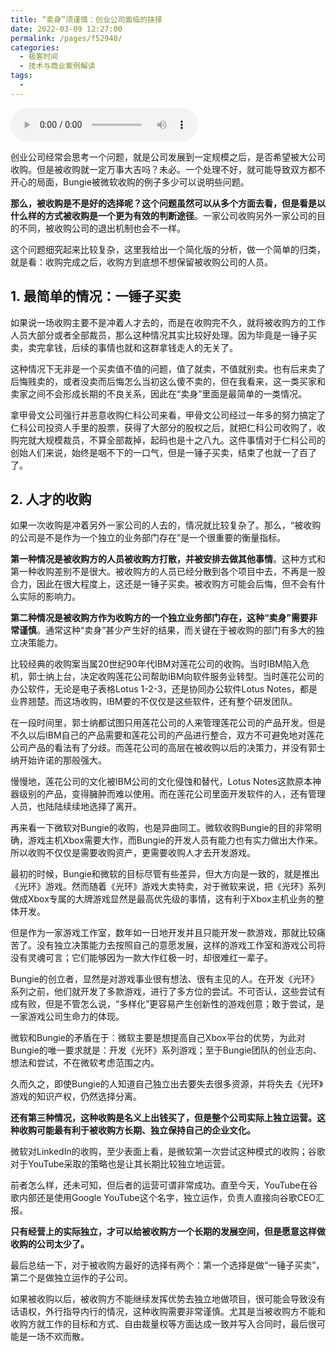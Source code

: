 ```yaml
---
title: “卖身”须谨慎：创业公司面临的抉择
date: 2022-03-09 12:27:00
permalink: /pages/f52940/
categories:
  - 极客时间
  - 技术与商业案例解读
tags:
  - 
---
```

<audio title="016.“卖身”须谨慎：创业公司面临的抉择" src="https://static001.geekbang.org/resource/audio/ad/10/ad2fb43e6b676abd9030ea68e5adac10.mp3" controls="controls"></audio> 
<p>创业公司经常会思考一个问题，就是公司发展到一定规模之后，是否希望被大公司收购。但是被收购就一定万事大吉吗？未必。一个处理不好，就可能导致双方都不开心的局面，Bungie被微软收购的例子多少可以说明些问题。</p>
<p><strong>那么，被收购是不是好的选择呢？这个问题虽然可以从多个方面去看，但是看是以什么样的方式被收购是一个更为有效的判断途径</strong>。一家公司收购另外一家公司的目的不同，被收购公司的退出机制也会不一样。</p>
<!-- [[[read_end]]] -->
<p>这个问题细究起来比较复杂，这里我给出一个简化版的分析，做一个简单的归类，就是看：收购完成之后，收购方到底想不想保留被收购公司的人员。</p>
<h2>1. 最简单的情况：一锤子买卖</h2>
<p>如果说一场收购主要不是冲着人才去的，而是在收购完不久，就将被收购方的工作人员大部分或者全部裁员，那么这种情况其实比较好处理。因为毕竟是一锤子买卖，卖完拿钱，后续的事情也就和这群拿钱走人的无关了。</p>
<p>这种情况下无非是一个买卖值不值的问题，值了就卖，不值就别卖。也有后来卖了后悔贱卖的，或者没卖而后悔怎么当初这么傻不卖的，但在我看来，这一类买家和卖家之间不会形成长期的不良关系，因此在“卖身”里面是最简单的一类情况。</p>
<p>拿甲骨文公司强行并恶意收购仁科公司来看，甲骨文公司经过一年多的努力搞定了仁科公司投资人手里的股票，获得了大部分的股权之后，就把仁科公司收购了，收购完就大规模裁员，不算全部裁掉，起码也是十之八九。这件事情对于仁科公司的创始人们来说，始终是咽不下的一口气，但是一锤子买卖，结束了也就一了百了了。</p>
<h2>2. 人才的收购</h2>
<p>如果一次收购是冲着另外一家公司的人去的，情况就比较复杂了。那么，“被收购的公司是不是作为一个独立的业务部门存在”是一个很重要的衡量指标。</p>
<p><strong>第一种情况是被收购方的人员被收购方打散，并被安排去做其他事情</strong>。这种方式和第一种收购差别不是很大。被收购方的人员已经分散到各个项目中去，不再是一股合力，因此在很大程度上，这还是一锤子买卖。被收购方可能会后悔，但不会有什么实际的影响力。</p>
<p><strong>第二种情况是被收购方作为收购方的一个独立业务部门存在，这种“卖身”需要非常谨慎</strong>。通常这种“卖身”甚少产生好的结果，而关键在于被收购的部门有多大的独立决策能力。</p>
<p>比较经典的收购案当属20世纪90年代IBM对莲花公司的收购。当时IBM陷入危机，郭士纳上台，决定收购莲花公司帮助IBM向软件服务业转型。当时莲花公司的办公软件，无论是电子表格Lotus 1-2-3，还是协同办公软件Lotus Notes，都是业界翘楚。而这场收购，IBM要的不仅仅是这些软件，还有整个研发团队。</p>
<p>在一段时间里，郭士纳都试图只用莲花公司的人来管理莲花公司的产品开发。但是不久以后IBM自己的产品需要和莲花公司的产品进行整合，双方不可避免地对莲花公司产品的看法有了分歧。而莲花公司的高层在被收购以后的决策力，并没有郭士纳开始许诺的那般强大。</p>
<p>慢慢地，莲花公司的文化被IBM公司的文化侵蚀和替代，Lotus Notes这款原本神器级别的产品，变得臃肿而难以使用。而在莲花公司里面开发软件的人，还有管理人员，也陆陆续续地选择了离开。</p>
<p>再来看一下微软对Bungie的收购，也是异曲同工。微软收购Bungie的目的非常明确，游戏主机Xbox需要大作，而Bungie的开发人员有能力也有实力做出大作来。所以收购不仅仅是需要收购资产，更需要收购人才去开发游戏。</p>
<p>最初的时候，Bungie和微软的目标尽管有些差异，但大方向是一致的，就是推出《光环》游戏。然而随着《光环》游戏大卖特卖，对于微软来说，把《光环》系列做成Xbox专属的大牌游戏显然是最高优先级的事情，这有利于Xbox主机业务的整体开发。</p>
<p>但是作为一家游戏工作室，数年如一日地开发并且只能开发一款游戏，那就比较痛苦了。没有独立决策能力去按照自己的意愿发展，这样的游戏工作室和游戏公司将没有灵魂可言；它们能够因为一款大作红极一时，却很难红一辈子。</p>
<p>Bungie的创立者，显然是对游戏事业很有想法、很有主见的人。在开发《光环》系列之前，他们就开发了多款游戏，进行了多方位的尝试。不可否认，这些尝试有成有败，但是不管怎么说，“多样化”更容易产生创新性的游戏创意；敢于尝试，是一家游戏公司生命力的体现。</p>
<p>微软和Bungie的矛盾在于：微软主要是想提高自己Xbox平台的优势，为此对Bungie的唯一要求就是：开发《光环》系列游戏；至于Bungie团队的创业志向、想法和尝试，不在微软考虑范围之内。</p>
<p>久而久之，即使Bungie的人知道自己独立出去要失去很多资源，并将失去《光环》游戏的知识产权，仍然选择分离。</p>
<p><strong>还有第三种情况，这种收购是名义上出钱买了，但是整个公司实际上独立运营。这种收购可能最有利于被收购方长期、独立保持自己的企业文化。</strong></p>
<p>微软对LinkedIn的收购，至少表面上看，是微软第一次尝试这种模式的收购；谷歌对于YouTube采取的策略也是让其长期比较独立地运营。</p>
<p>前者怎么样，还未可知，但后者的运营可谓非常成功。直至今天，YouTube在谷歌内部还是使用Google YouTube这个名字，独立运作，负责人直接向谷歌CEO汇报。</p>
<p><strong>只有经营上的实际独立，才可以给被收购方一个长期的发展空间，但是愿意这样做收购的公司太少了。</strong></p>
<p>最后总结一下，对于被收购方最好的选择有两个：第一个选择是做“一锤子买卖”，第二个是做独立运作的子公司。</p>
<p>如果被收购以后，被收购方不能继续发挥优势去独立地做项目，很可能会导致没有话语权，外行指导内行的情况，这种收购需要非常谨慎。尤其是当被收购方不能和收购方就工作的目标和方式、自由裁量权等方面达成一致并写入合同时，最后很可能是一场不欢而散。</p>
<p></p>
